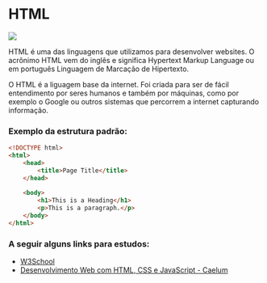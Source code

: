 # HTML
![](https://arquivo.devmedia.com.br/marketing/img/guia-html-38051.png)

HTML é uma das linguagens que utilizamos para desenvolver websites. O acrônimo HTML vem do inglês e significa Hypertext Markup Language ou em português Linguagem de Marcação de Hipertexto.

O HTML é a liguagem base da internet. Foi criada para ser de fácil entendimento por seres humanos e também por máquinas, como por exemplo o Google ou outros sistemas que percorrem a internet capturando informação.

### Exemplo da estrutura padrão:
``` html
<!DOCTYPE html>
<html>
    <head>
        <title>Page Title</title>
    </head>
    
    <body>
        <h1>This is a Heading</h1>
        <p>This is a paragraph.</p>
    </body>
</html>
```

### A seguir alguns links para estudos:

- [W3School](https://www.w3schools.com/html/)
- [Desenvolvimento Web com HTML, CSS e JavaScript - Caelum](https://www.caelum.com.br/download/caelum-html-css-javascript.pdf)

